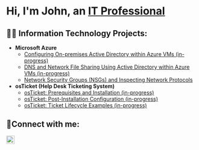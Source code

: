 <h1>Hi, I'm John, an <a href="https://linkedin.com/in/johnwgravitt">IT Professional</a></h1>

<h2>👨‍💻 Information Technology Projects:</h2>

- <b>Microsoft Azure</b>
  - [Configuring On-premises Active Directory within Azure VMs (in-progress)](https://github.com/John-Gravitt/configure-ad)
  - [DNS and Network File Sharing Using Active Directory within Azure VMs (in-progress)](https://github.com/John-Gravitt/DNS-Network-files)
  - [Network Security Groups (NSGs) and Inspecting Network Protocols](https://github.com/John-Gravitt/azure-network-protocols)
- <b>osTicket (Help Desk Ticketing System)</b>
  - [osTicket: Prerequisites and Installation (in-progress)](https://github.com/John-Gravitt/osticket-prereqs)
  - [osTicket: Post-Installation Configuration (in-progress)](https://github.com/John-Gravitt/post-install-config)
  - [osTicket: Ticket Lifecycle Examples (in-progress)](https://github.com/John-Gravitt/ticket-lifecycle)


<h2>🤳Connect with me:</h2>

[<img align="left" alt="johnwgravitt" width="22px" src="https://cdn.jsdelivr.net/npm/simple-icons@v3/icons/linkedin.svg" />][linkedin]

[linkedin]: https://linkedin.com/in/johnwgravitt
